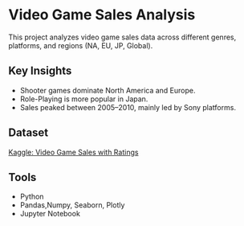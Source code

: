 # Video Game Sales Analysis

This project analyzes video game sales data across different genres, platforms, and regions (NA, EU, JP, Global).

## Key Insights
- Shooter games dominate North America and Europe.
- Role-Playing is more popular in Japan.
- Sales peaked between 2005–2010, mainly led by Sony platforms.

## Dataset
[Kaggle: Video Game Sales with Ratings](https://www.kaggle.com/datasets/rush4ratio/video-game-sales-with-ratings)

## Tools
- Python
- Pandas,Numpy, Seaborn, Plotly
- Jupyter Notebook
